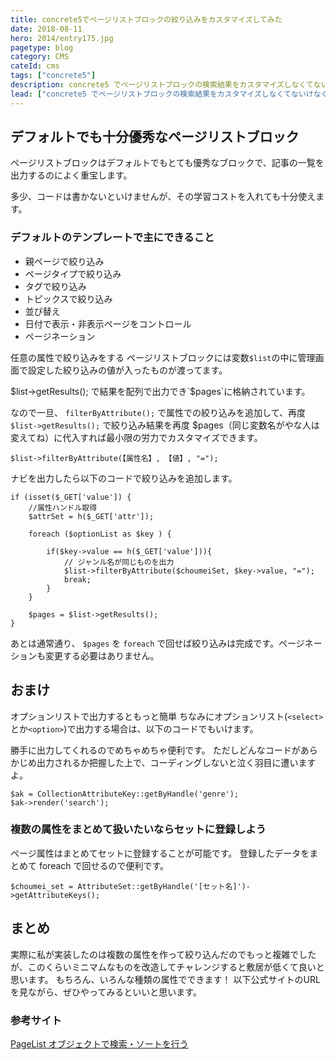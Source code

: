 ```yaml
---
title: concrete5でページリストブロックの絞り込みをカスタマイズしてみた
date: 2018-08-11
hero: 2014/entry175.jpg
pagetype: blog
category: CMS
cateId: cms
tags: ["concrete5"]
description: concrete5 でページリストブロックの検索結果をカスタマイズしなくてないけなくなったのでそのやり方をメモします。
lead: ["concrete5 でページリストブロックの検索結果をカスタマイズしなくてないけなくなったのでそのやり方をメモします。"]
---
```

## デフォルトでも十分優秀なページリストブロック
ページリストブロックはデフォルトでもとても優秀なブロックで、記事の一覧を出力するのによく重宝します。

多少、コードは書かないといけませんが、その学習コストを入れても十分使えます。

### デフォルトのテンプレートで主にできること

* 親ページで絞り込み
* ページタイプで絞り込み
* タグで絞り込み
* トピックスで絞り込み
* 並び替え
* 日付で表示・非表示ページをコントロール
* ページネーション

任意の属性で絞り込みをする
ページリストブロックには変数`$list`の中に管理画面で設定した絞り込みの値が入ったものが渡ってます。

$list->getResults(); で結果を配列で出力でき`$pages`に格納されています。

なので一旦、 `filterByAttribute();` で属性での絞り込みを追加して、再度`$list->getResults();` で絞り込み結果を再度 $pages（同じ変数名がやな人は変えてね）に代入すれば最小限の労力でカスタマイズできます。

```
$list->filterByAttribute(【属性名】, 【値】, "=");
```

ナビを出力したら以下のコードで絞り込みを追加します。
```
if (isset($_GET['value']) {
    //属性ハンドル取得
    $attrSet = h($_GET['attr']);

	foreach ($optionList as $key ) {

        if($key->value == h($_GET['value'])){
            // ジャンル名が同じものを出力
            $list->filterByAttribute($choumeiSet, $key->value, "=");
            break;
        }
    }

    $pages = $list->getResults();
}
```
あとは通常通り、 `$pages` を `foreach` で回せば絞り込みは完成です。ページネーションも変更する必要はありません。
## おまけ
オプションリストで出力するともっと簡単
ちなみにオプションリスト(`<select>`とか`<option>`)で出力する場合は、以下のコードでもいけます。

勝手に出力してくれるのでめちゃめちゃ便利です。
ただしどんなコードがあらかじめ出力されるか把握した上で、コーディングしないと泣く羽目に遭いますよ。

```
$ak = CollectionAttributeKey::getByHandle('genre');
$ak->render('search');
```

### 複数の属性をまとめて扱いたいならセットに登録しよう
ページ属性はまとめてセットに登録することが可能です。
登録したデータをまとめて foreach で回せるので便利です。

```
$choumei_set = AttributeSet::getByHandle('[セット名]')->getAttributeKeys();
```
## まとめ
実際に私が実装したのは複数の属性を作って絞り込んだのでもっと複雑でしたが、このくらいミニマムなものを改造してチャレンジすると敷居が低くて良いと思います。
もちろん、いろんな種類の属性でできます！
以下公式サイトのURLを見ながら、ぜひやってみるといいと思います。
### 参考サイト
[PageList オブジェクトで検索・ソートを行う](https://concrete5-japan.org/help/5-7/developer/working-with-pages/searching-and-sorting-with-the-pagelist-object/)
